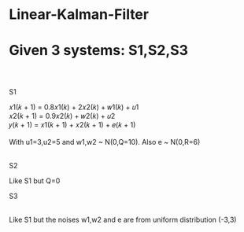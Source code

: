 # Linear-Kalman-Filter
<h1><b>Given 3 systems: S1,S2,S3</b></p></h1>
<br>
<p>S1</p>
𝑥1(𝑘 + 1) = 0.8𝑥1(𝑘) + 2𝑥2(𝑘) + 𝑤1(𝑘) + 𝑢1
<br> 𝑥2(𝑘 + 1) = 0.9𝑥2(𝑘) + 𝑤2(𝑘) + 𝑢2 
<br> 𝑦(𝑘 + 1) = 𝑥1(𝑘 + 1) + 𝑥2(𝑘 + 1) + 𝑒(𝑘 + 1)
<br>
<br>With u1=3,u2=5 and w1,w2  ~  N(0,Q=10). Also e  ~  N(0,R=6)
<br>
<br><p>S2</p>
Like S1 but Q=0
<br>
<p>S3</p>
<br>Like S1 but the noises w1,w2 and e are from uniform distribution (-3,3)


